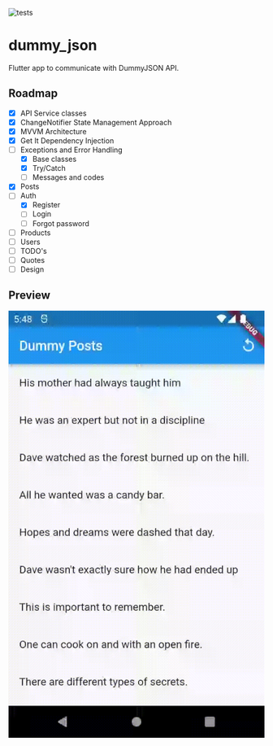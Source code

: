 ![tests](.github/workflows/tests.yaml/badge.svg)

# dummy_json

Flutter app to communicate with DummyJSON API.
## Roadmap
- [x] API Service classes
- [x] ChangeNotifier State Management Approach
- [x] MVVM Architecture
- [x] Get It Dependency Injection
- [ ] Exceptions and Error Handling
    - [x] Base classes
    - [x] Try/Catch
    - [ ] Messages and codes
- [x] Posts
- [ ] Auth
    - [x] Register
    - [ ] Login
    - [ ] Forgot password
- [ ] Products
- [ ] Users
- [ ] TODO's
- [ ] Quotes
- [ ] Design

## Preview
![image](screeshots/demo.gif)